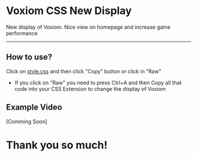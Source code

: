 # Voxiom CSS New Display
New display of Voxiom. Nice view on homepage and increase game performance

---

## How to use?

Click on [style.css](https://github.com/ptnk-edu-vn/voxiom-css-new-display/blod/main/style.css) and then click "Copy" button or click in "Raw"
* If you click on "Raw" you need to press Ctrl+A and then Copy all that code into your CSS Extension to change the display of Voxiom

## Example Video

[Comming Soon]

# Thank you so much!
